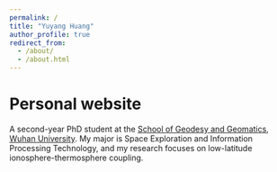 ```yaml
---
permalink: /
title: "Yuyang Huang"
author_profile: true
redirect_from: 
  - /about/
  - /about.html
---
```



Personal website
======
A second-year PhD student at the [School of Geodesy and Geomatics](https://esst.whu.edu.cn/), [Wuhan University](https://www.whu.edu.cn/). My major is Space Exploration and Information Processing Technology, and my research focuses on low-latitude ionosphere-thermosphere coupling.
